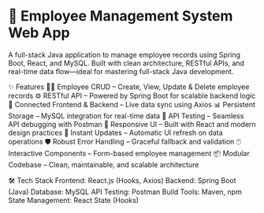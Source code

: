 # 🎯 Employee Management System Web App
A full-stack Java application to manage employee records using Spring Boot, React, and MySQL. Built with clean architecture, RESTful APIs, and real-time data flow—ideal for mastering full-stack Java development.

✨ Features
🧑‍💼 Employee CRUD – Create, View, Update & Delete employee records
⚙️ RESTful API – Powered by Spring Boot for scalable backend logic
🔗 Connected Frontend & Backend – Live data sync using Axios 
📊 Persistent Storage – MySQL integration for real-time data
🧪 API Testing – Seamless API debugging with Postman
📱 Responsive UI – Built with React and modern design practices
🚀 Instant Updates – Automatic UI refresh on data operations
🛡️ Robust Error Handling – Graceful fallback and validation
🖱️ Interactive Components – Form-based employee management
📦 Modular Codebase – Clean, maintainable, and scalable architecture

🛠️ Tech Stack
Frontend: React.js (Hooks, Axios)
Backend: Spring Boot (Java)
Database: MySQL
API Testing: Postman
Build Tools: Maven, npm
State Management: React State (Hooks)


